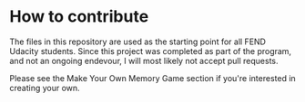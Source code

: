 # How to contribute

The files in this repository are used as the starting point for all FEND Udacity students. 
Since this project was completed as part of the program, and not an ongoing endevour, 
I will most likely not accept pull requests. 

Please see the Make Your Own Memory Game section if you're interested in creating your own.
